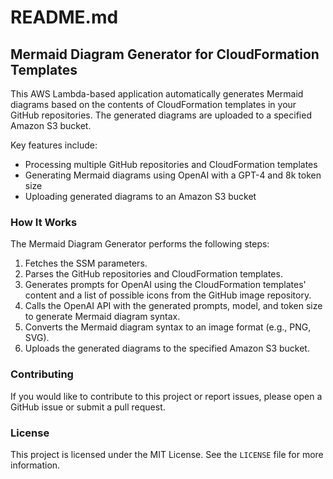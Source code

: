 # README.md

## Mermaid Diagram Generator for CloudFormation Templates

This AWS Lambda-based application automatically generates Mermaid diagrams based on the contents of CloudFormation templates in your GitHub repositories. The generated diagrams are uploaded to a specified Amazon S3 bucket.

Key features include:

- Processing multiple GitHub repositories and CloudFormation templates
- Generating Mermaid diagrams using OpenAI with a GPT-4 and 8k token size
- Uploading generated diagrams to an Amazon S3 bucket

### How It Works

The Mermaid Diagram Generator performs the following steps:

1. Fetches the SSM parameters.
2. Parses the GitHub repositories and CloudFormation templates.
3. Generates prompts for OpenAI using the CloudFormation templates' content and a list of possible icons from the GitHub image repository.
4. Calls the OpenAI API with the generated prompts, model, and token size to generate Mermaid diagram syntax.
5. Converts the Mermaid diagram syntax to an image format (e.g., PNG, SVG).
6. Uploads the generated diagrams to the specified Amazon S3 bucket.

### Contributing

If you would like to contribute to this project or report issues, please open a GitHub issue or submit a pull request.

### License

This project is licensed under the MIT License. See the `LICENSE` file for more information.
